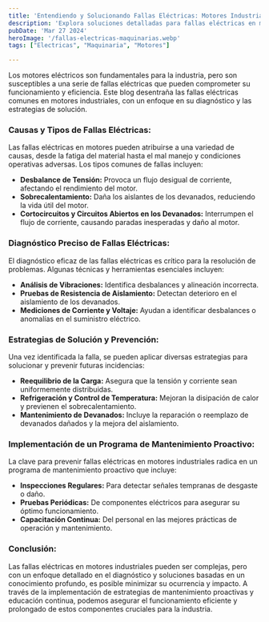 ```yaml
---
title: 'Entendiendo y Solucionando Fallas Eléctricas: Motores Industriales'
description: 'Explora soluciones detalladas para fallas eléctricas en motores industriales. Diagnóstico preciso, prevención y mantenimiento proactivo.'
pubDate: 'Mar 27 2024'
heroImage: '/fallas-electricas-maquinarias.webp'
tags: ["Electricas", "Maquinaria", "Motores"]

---
```


Los motores eléctricos son fundamentales para la industria, pero son susceptibles a una serie de fallas eléctricas que pueden comprometer su funcionamiento y eficiencia. Este blog desentraña las fallas eléctricas comunes en motores industriales, con un enfoque en su diagnóstico y las estrategias de solución.


### Causas y Tipos de Fallas Eléctricas:
Las fallas eléctricas en motores pueden atribuirse a una variedad de causas, desde la fatiga del material hasta el mal manejo y condiciones operativas adversas. Los tipos comunes de fallas incluyen:

- **Desbalance de Tensión:** Provoca un flujo desigual de corriente, afectando el rendimiento del motor.
- **Sobrecalentamiento:** Daña los aislantes de los devanados, reduciendo la vida útil del motor.
- **Cortocircuitos y Circuitos Abiertos en los Devanados:** Interrumpen el flujo de corriente, causando paradas inesperadas y daño al motor.

### Diagnóstico Preciso de Fallas Eléctricas:

El diagnóstico eficaz de las fallas eléctricas es crítico para la resolución de problemas. Algunas técnicas y herramientas esenciales incluyen:

- **Análisis de Vibraciones:** Identifica desbalances y alineación incorrecta.
- **Pruebas de Resistencia de Aislamiento:** Detectan deterioro en el aislamiento de los devanados.
- **Mediciones de Corriente y Voltaje:** Ayudan a identificar desbalances o anomalías en el suministro eléctrico.

### Estrategias de Solución y Prevención:
Una vez identificada la falla, se pueden aplicar diversas estrategias para solucionar y prevenir futuras incidencias:

- **Reequilibrio de la Carga:** Asegura que la tensión y corriente sean uniformemente distribuidas.
- **Refrigeración y Control de Temperatura:** Mejoran la disipación de calor y previenen el sobrecalentamiento.
- **Mantenimiento de Devanados:** Incluye la reparación o reemplazo de devanados dañados y la mejora del aislamiento.

### Implementación de un Programa de Mantenimiento Proactivo:
La clave para prevenir fallas eléctricas en motores industriales radica en un programa de mantenimiento proactivo que incluye:

- **Inspecciones Regulares:** Para detectar señales tempranas de desgaste o daño.
- **Pruebas Periódicas:** De componentes eléctricos para asegurar su óptimo funcionamiento.
- **Capacitación Continua:** Del personal en las mejores prácticas de operación y mantenimiento.

### Conclusión:
Las fallas eléctricas en motores industriales pueden ser complejas, pero con un enfoque detallado en el diagnóstico y soluciones basadas en un conocimiento profundo, es posible minimizar su ocurrencia y impacto. A través de la implementación de estrategias de mantenimiento proactivas y educación continua, podemos asegurar el funcionamiento eficiente y prolongado de estos componentes cruciales para la industria.